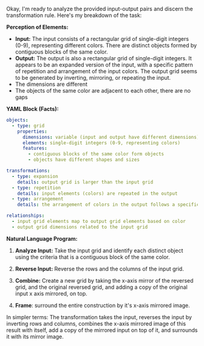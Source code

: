 Okay, I'm ready to analyze the provided input-output pairs and discern the transformation rule. Here's my breakdown of the task:

**Perception of Elements:**

*   **Input:** The input consists of a rectangular grid of single-digit integers (0-9), representing different colors. There are distinct objects formed by contiguous blocks of the same color.
*   **Output:** The output is also a rectangular grid of single-digit integers. It appears to be an expanded version of the input, with a specific pattern of repetition and arrangement of the input colors. The output grid seems to be generated by inverting, mirroring, or repeating the input.
*    The dimensions are different
*    The objects of the same color are adjacent to each other, there are no gaps

**YAML Block (Facts):**


```yaml
objects:
  - type: grid
    properties:
      dimensions: variable (input and output have different dimensions)
      elements: single-digit integers (0-9, representing colors)
      features:
        - contiguous blocks of the same color form objects
        - objects have different shapes and sizes

transformations:
  - type: expansion
    details: output grid is larger than the input grid
  - type: repetition
    details: input elements (colors) are repeated in the output
  - type: arrangement
    details: the arrangement of colors in the output follows a specific pattern, possibly mirroring, repeating, or a combination of patterns, related to the input grid.

relationships:
  - input grid elements map to output grid elements based on color
  - output grid dimensions related to the input grid
```


**Natural Language Program:**

1.  **Analyze Input:** Take the input grid and identify each distinct object using the criteria that is a contiguous block of the same color.

2.  **Reverse Input:** Reverse the rows and the columns of the input grid.

3.  **Combine:** Create a new grid by taking the x-axis mirror of the reversed grid, and the original reversed grid, and adding a copy of the original input x axis mirrored, on top.

4. **Frame**: surround the entire construction by it's x-axis mirrored image.

In simpler terms: The transformation takes the input, reverses the input by inverting rows and columns, combines the x-axis mirrored image of this result with itself, add a copy of the mirrored input on top of it, and surrounds it with its mirror image.
